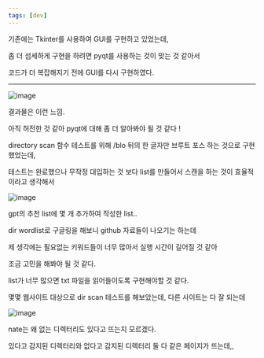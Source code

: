 ```yaml
---
tags: [dev]		
---
```


기존에는 Tkinter를 사용하여 GUI를 구현하고 있었는데,

좀 더 섬세하게 구현을 하려면 pyqt를 사용하는 것이 맞는 것 같아서 

코드가 더 복잡해지기 전에 GUI를 다시 구현하였다.

---

![image](https://github.com/user-attachments/assets/262ffff8-81ac-4211-85b8-9fcbbd780adb)

결과물은 이런 느낌.

아직 허전한 것 같아 pyqt에 대해 좀 더 알아봐야 될 것 같다 !

directory scan 함수 테스트를 위해 /blo 뒤의 한 글자만 브루트 포스 하는 것으로 구현했었는데,

테스트는 완료했으나 무작정 대입하는 것 보다 list를 만들어서 스캔을 하는 것이 효율적이라고 생각해서

![image](https://github.com/user-attachments/assets/d05f7dca-ac25-40be-8f98-c308523543f3)

gpt의 추천 list에 몇 개 추가하여 작성한 list..

dir wordlist로 구글링을 해보니 github 자료들이 나오기는 하는데 

제 생각에는 필요없는 키워드들이 너무 많아서 실행 시간이 길어질 것 같아 

조금 고민을 해봐야 될 것 같다.

list가 너무 많으면 txt 파일을 읽어들이도록 구현해야할 것 같다.

몇몇 웹사이트 대상으로 dir scan 테스트를 해보았는데, 다른 사이트는 다 잘 되는데

![image](https://github.com/user-attachments/assets/6c3109a7-4b9c-40d2-93c5-97bb278e620b)

nate는 왜 없는 디렉터리도 있다고 뜨는지 모르겠다.

있다고 감지된 디렉터리와 없다고 감지된 디렉터리 둘 다 같은 페이지가 뜨는데,,